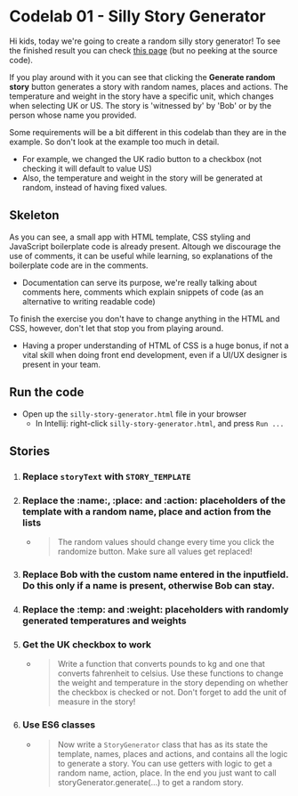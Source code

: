 # Codelab 01 - Silly Story Generator
Hi kids, today we're going to create a random silly story generator!
To see the finished result you can check [this page](https://mdn.github.io/learning-area/javascript/introduction-to-js-1/assessment-finished/) (but no peeking at the source code).

If you play around with it you can see that clicking the **Generate random story** button generates a story with 
random names, places and actions. The temperature and weight in the story have a specific unit, which changes when selecting UK or US. 
The story is 'witnessed by' by 'Bob' or by the person whose name you provided.

Some requirements will be a bit different in this codelab than they are in the example. 
So don't look at the example too much in detail.
- For example, we changed the UK radio button to a checkbox (not checking it will default to value US)
- Also, the temperature and weight in the story will be generated at random, instead of having fixed values.

## Skeleton
As you can see, a small app with HTML template, CSS styling and JavaScript boilerplate code is already present. Altough we discourage the use of comments, it can be useful while learning, so explanations of the boilerplate code are in the comments.
- Documentation can serve its purpose, we're really talking about comments here, comments which explain snippets of code (as an alternative to writing readable code)

To finish the exercise you don't have to change anything in the HTML and CSS, however, don't let that stop you from playing around.
- Having a proper understanding of HTML of CSS is a huge bonus, if not a vital skill when doing front end development, even if a UI/UX designer is present in your team.

## Run the code
- Open up the `silly-story-generator.html` file in your browser
    - In Intellij: right-click `silly-story-generator.html`, and press `Run ...` 

## Stories
1. ### Replace `storyText` with `STORY_TEMPLATE`
2. ### Replace the :name:, :place: and :action: placeholders of the template with a random name, place and action from the lists
    - > The random values should change every time you click the randomize button. Make sure all values get replaced!
3. ### Replace Bob with the custom name entered in the inputfield. Do this only if a name is present, otherwise Bob can stay.
4. ### Replace the :temp: and :weight: placeholders with randomly generated temperatures and weights
5. ### Get the UK checkbox to work
    - > Write a function that converts pounds to kg and one that converts fahrenheit to celsius. Use these functions to change the weight and temperature in the story depending on whether the checkbox is checked or not. Don't forget to add the unit of measure in the story!
6. ### Use ES6 classes
    - > Now write a `StoryGenerator` class that has as its state the template, names, places and actions, and contains all the logic to generate a story. You can use getters with logic to get a random name, action, place. In the end you just want to call storyGenerator.generate(...) to get a random story.
